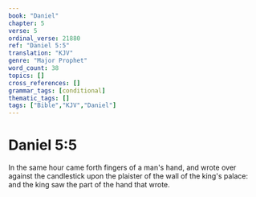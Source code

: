 ```yaml
---
book: "Daniel"
chapter: 5
verse: 5
ordinal_verse: 21880
ref: "Daniel 5:5"
translation: "KJV"
genre: "Major Prophet"
word_count: 38
topics: []
cross_references: []
grammar_tags: [conditional]
thematic_tags: []
tags: ["Bible","KJV","Daniel"]
---
```


# Daniel 5:5

In the same hour came forth fingers of a man's hand, and wrote over against the candlestick upon the plaister of the wall of the king's palace: and the king saw the part of the hand that wrote.
